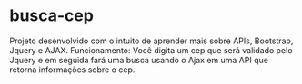 # busca-cep
Projeto desenvolvido com o intuito de aprender mais sobre APIs, Bootstrap, Jquery e AJAX. 
Funcionamento: Você digita um cep que será validado pelo Jquery e em seguida fará uma busca usando o Ajax em uma API que retorna informações sobre o cep.

